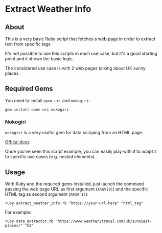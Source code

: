 # Extract Weather Info
## About
This is a very basic Ruby script that fetches a web page in order to extract text from specific tags.

It's not possible to use this scripts in each use case, but it's a good starting point and it shows the basic logic.

The considered use case is with 2 web pages talking about UK sunny places.

## Required Gems
You need to install `open-uri` and `nokogiri`:
```
gem install open-uri nokogiri
```

### Nokogiri
`nokogiri` is a very useful gem for data scraping from an HTML page.

[Offical docs](https://nokogiri.org/index.html).

Once you've seen this script example, you can easily play with it to adapt it to specific use cases (e.g. nested elements).

## Usage
With Ruby and the required gems installed, just launch the command passing the web page URL as first argument (`ARGV[0]`) and
the specific HTML tag as second argument (`ARGV[1]`):
```
ruby extract_weather_info.rb "https://your-url-here" "html_tag"
```
For example:
```
ruby data_extractor.rb "https://www.weather2travel.com/uk/sunniest-places/" "h3"
```

